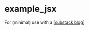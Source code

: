 # example_jsx
For (minimal) use with a
[[substack blog](https://open.substack.com/pub/stevetrain/p/react-utilities-git-repo-via-npm?r=2sxf2s&utm_campaign=post&utm_medium=web)]
